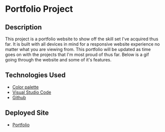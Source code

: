 # Portfolio Project

## Description

This project is a portfolio website to show off the skill set I've acquired thus far. It is built with all devices in mind for a responsive website experience no matter what you are viewing from. This portfolio will be updated as time goes on with the projects that I'm most proud of thus far. Below is a gif going through the website and some of it's features.




## Technologies Used
- [Color palette](https://palettes.shecodes.io/)
- [Visual Studio Code](https://code.visualstudio.com/)
- [Github](https://github.com/)


## Deployed Site

- [Portfolio](https://carmart7.github.io/project-portfolio/)